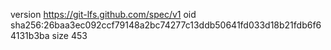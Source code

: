 version https://git-lfs.github.com/spec/v1
oid sha256:26baa3ec092ccf79148a2bc74277c13ddb50641fd033d18b21fdb6f64131b3ba
size 453

